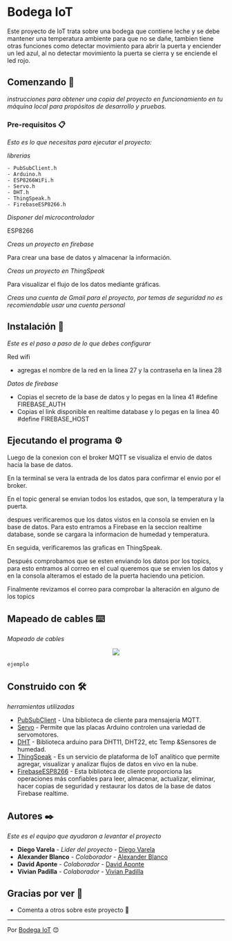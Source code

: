 # Bodega IoT

Este proyecto de IoT trata sobre una bodega que contiene leche y se debe mantener una temperatura ambiente para que no se dañe, tambien tiene otras funciones como detectar movimiento para abrir la puerta y enciender un led azul, al no detectar movimiento la puerta se cierra y se enciende el led rojo.

## Comenzando 🚀 

_instrucciones para obtener una copia del proyecto en funcionamiento en tu máquina local para propósitos de desarrollo y pruebas._

### Pre-requisitos 📋

_Esto es lo que necesitas para ejecutar el proyecto:_

_librerias_

```
- PubSubClient.h
- Arduino.h
- ESP8266WiFi.h
- Servo.h
- DHT.h
- ThingSpeak.h
- FirebaseESP8266.h
```

_Disponer del microcontrolador_

ESP8266

_Creas un proyecto en firebase_

Para crear una base de datos y almacenar la información.

_Creas un proyecto en ThingSpeak_

Para visualizar el flujo de los datos mediante gráficas.

_Creas una cuenta de Gmail para el proyecto, por temas de seguridad no es recomiendable usar una cuenta personal_

## Instalación 🔧 

_Este es el paso a paso de lo que debes configurar_

Red wifi
- agregas el nombre de la red en la linea 27 y la contraseña en la linea 28

_Datos de firebase_
- Copias el secreto de la base de datos y lo pegas en la linea 41 #define FIREBASE_AUTH
- Copias el link disponible en realtime database y lo pegas en la linea 40 #define FIREBASE_HOST

## Ejecutando el programa ⚙️

Luego de la conexion con el broker MQTT se visualiza el envio de datos hacia la base de datos.

En la terminal se vera la entrada de los datos para confirmar el envio por el broker.

En el topic general se envian todos los estados, que son, la temperatura y la puerta.

despues verificaremos que los datos vistos en la consola se envien en la base de datos. Para esto entramos a Firebase en la seccion realtime database, sonde se cargara la informacion de humedad y temperatura.

En seguida, verificaremos las graficas en ThingSpeak.

Después comprobamos que se esten enviando los datos por los topics, para esto entramos al correo en el cual queremos que se envien los datos y en la consola alteramos el estado de la puerta haciendo una peticion.

Finalmente revizamos el correo para comprobar la alteración en alguno de los topics

## Mapeado de cables ⌨️ 

_Mapeado de cables_

<p align="center"><img src="https://pm1.narvii.com/6139/7e51d04dfe2d12c33ad3426656d7e8171277c1d3_hq.jpg"/></p>

```
ejemplo
```

## Construido con 🛠️

_herramientas utilizadas_

- [PubSubClient](https://www.arduinolibraries.info/libraries/pub-sub-client) - Una biblioteca de cliente para mensajería MQTT.
- [Servo](https://www.arduinolibraries.info/libraries/servo) - Permite que las placas Arduino controlen una variedad de servomotores.
- [DHT](https://www.arduinolibraries.info/libraries/dht-sensor-library) - Biblioteca arduino para DHT11, DHT22, etc Temp &Sensores de humedad.
- [ThingSpeak](https://www.arduinolibraries.info/libraries/thing-speak) - Es un servicio de plataforma de IoT analítico que permite agregar, visualizar y analizar flujos de datos en vivo en la nube.
- [FirebaseESP8266](https://www.arduinolibraries.info/libraries/firebase-esp8266-client) - Esta biblioteca de cliente proporciona las operaciones más confiables para leer, almacenar, actualizar, eliminar, hacer copias de seguridad y restaurar los datos de la base de datos Firebase realtime.

## Autores ✒️

_Este es el equipo que ayudaron a levantar el proyecto_

- **Diego Varela** - _Lider del proyecto_ - [Diego Varela](https://github.com/varelagrajales)
- **Alexander Blanco** - _Colaborador_ - [Alexander Blanco](https://github.com/BlancoAlex)
- **David Aponte** - _Colaborador_ - [David Aponte](https://github.com/Davidaponte98)
- **Vivian Padilla** - _Colaborador_ - [Vivian Padilla](https://github.com/VivianEstrada)

## Gracias por ver 🎁

- Comenta a otros sobre este proyecto 📢

---

Por [Bodega IoT](https://github.com/BlancoAlex/Proyecto-IOT) 😊
